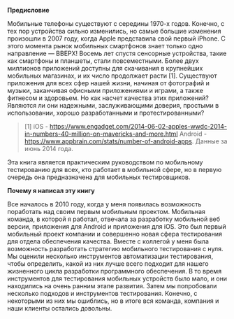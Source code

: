 **Предисловие**

Мобильные телефоны существуют с середины 1970-х годов. Конечно, с тех пор устройства сильно изменились, но самые большие
изменения произошли в 2007 году, когда Apple представила свой первый iPhone. С этого момента рынок мобильных смартфонов
знает только одно направление — ВВЕРХ! Восемь лет спустя сенсорные устройства, такие как смартфоны и планшеты, стали
повсеместными. Более двух миллионов приложений доступны для скачивания в крупнейших мобильных магазинах, и их число
продолжает расти [1]. Существуют приложения для всех сфер нашей жизни, начиная от фотографий и музыки, заканчивая офисными
приложениями и играми, а также фитнесом и здоровьем. Но как насчет качества этих приложений? Являются ли они надежными,
заслуживающими доверия, простыми в использовании, хорошо разработанными и протестированными?

> [1]  iOS - https://www.engadget.com/2014-06-02-apples-wwdc-2014-in-numbers-40-million-on-mavericks-and-more.html 
> Android - https://www.appbrain.com/stats/number-of-android-apps.
> Данные за июнь 2014 года.

Эта книга является практическим руководством по мобильному тестированию для всех, кто работает в мобильной сфере, но в
первую очередь она предназначена для мобильных тестировщиков.

**Почему я написал эту книгу**

Все началось в 2010 году, когда у меня появилась возможность поработать над своим первым мобильным
проектом. Мобильная команда, в которой я работал, отвечала за разработку мобильной веб версии, приложения для Android и
приложения для iOS. Это был первый мобильный проект компании и совершенно новая сфера тестирования для отдела обеспечения
качества. Вместе с коллегой у меня была возможность разработать стратегию мобильного тестирования с нуля. Мы оценили
несколько инструментов автоматизации тестирования, чтобы определить, какой из них лучше всего подходит для нашего
жизненного цикла разработки программного обеспечения. В то время инструментов для тестирования мобильных устройств было
мало, и они находились на очень ранним этапе развития. Затем мы попробовали несколько подходов и инструментов тестирования.
Конечно, с некоторыми из них мы ошиблись, но в итоге вся команда, компания и наши клиенты остались довольны.
